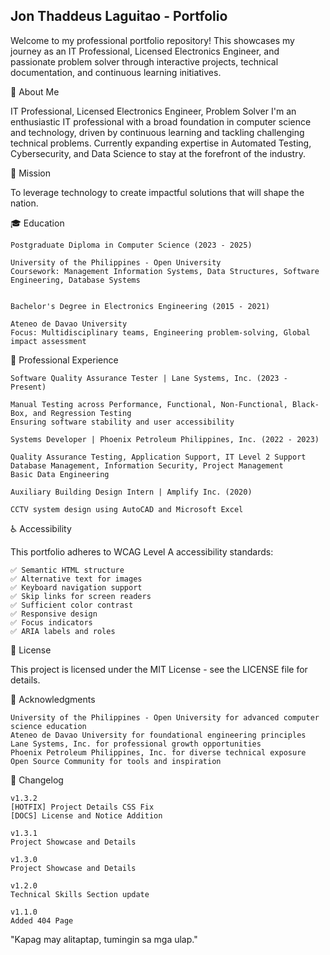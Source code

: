 Jon Thaddeus Laguitao - Portfolio
---
Welcome to my professional portfolio repository! This showcases my journey as an IT Professional, Licensed Electronics Engineer, and passionate problem solver through interactive projects, technical documentation, and continuous learning initiatives.

🌟 About Me

IT Professional, Licensed Electronics Engineer, Problem Solver
I'm an enthusiastic IT professional with a broad foundation in computer science and technology, driven by continuous learning and tackling challenging technical problems. Currently expanding expertise in Automated Testing, Cybersecurity, and Data Science to stay at the forefront of the industry.

🎯 Mission

To leverage technology to create impactful solutions that will shape the nation.

🎓 Education

	Postgraduate Diploma in Computer Science (2023 - 2025)
	
	University of the Philippines - Open University
	Coursework: Management Information Systems, Data Structures, Software Engineering, Database Systems
	
	
	Bachelor's Degree in Electronics Engineering (2015 - 2021)
	
	Ateneo de Davao University
	Focus: Multidisciplinary teams, Engineering problem-solving, Global impact assessment

💼 Professional Experience

	Software Quality Assurance Tester | Lane Systems, Inc. (2023 - Present)
	
	Manual Testing across Performance, Functional, Non-Functional, Black-Box, and Regression Testing
	Ensuring software stability and user accessibility
	
	Systems Developer | Phoenix Petroleum Philippines, Inc. (2022 - 2023)
	
	Quality Assurance Testing, Application Support, IT Level 2 Support
	Database Management, Information Security, Project Management
	Basic Data Engineering
	
	Auxiliary Building Design Intern | Amplify Inc. (2020)
	
	CCTV system design using AutoCAD and Microsoft Excel

♿ Accessibility

This portfolio adheres to WCAG Level A accessibility standards:

	✅ Semantic HTML structure
	✅ Alternative text for images
	✅ Keyboard navigation support
	✅ Skip links for screen readers
	✅ Sufficient color contrast
	✅ Responsive design
	✅ Focus indicators
	✅ ARIA labels and roles

📄 License

This project is licensed under the MIT License - see the LICENSE file for details.

🙏 Acknowledgments

	University of the Philippines - Open University for advanced computer science education
	Ateneo de Davao University for foundational engineering principles
	Lane Systems, Inc. for professional growth opportunities
	Phoenix Petroleum Philippines, Inc. for diverse technical exposure
	Open Source Community for tools and inspiration

📝 Changelog

	v1.3.2
	[HOTFIX] Project Details CSS Fix
	[DOCS] License and Notice Addition
	
	v1.3.1
	Project Showcase and Details
	
	v1.3.0
	Project Showcase and Details
	
	v1.2.0
	Technical Skills Section update
	
	v1.1.0
	Added 404 Page

"Kapag may alitaptap, tumingin sa mga ulap."
